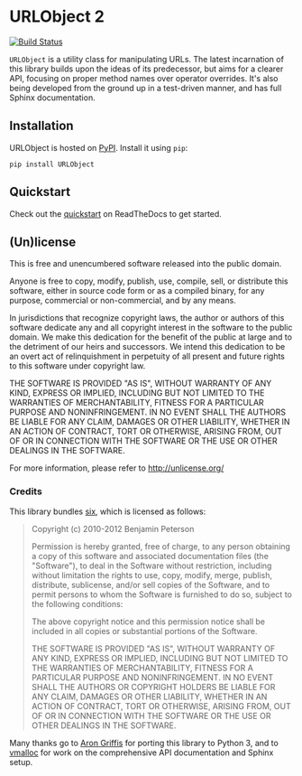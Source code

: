 # URLObject 2

[![Build Status](https://secure.travis-ci.org/zacharyvoase/urlobject.png?branch=master)](http://travis-ci.org/zacharyvoase/urlobject)

`URLObject` is a utility class for manipulating URLs. The latest incarnation of
this library builds upon the ideas of its predecessor, but aims for a clearer
API, focusing on proper method names over operator overrides. It's also being
developed from the ground up in a test-driven manner, and has full Sphinx
documentation.

## Installation

URLObject is hosted on [PyPI](http://pypi.python.org/pypi/URLObject). Install
it using `pip`:

    pip install URLObject


## Quickstart

Check out the
[quickstart](https://urlobject.readthedocs.org/en/latest/quickstart.html) on
ReadTheDocs to get started.


## (Un)license

This is free and unencumbered software released into the public domain.

Anyone is free to copy, modify, publish, use, compile, sell, or distribute this
software, either in source code form or as a compiled binary, for any purpose,
commercial or non-commercial, and by any means.

In jurisdictions that recognize copyright laws, the author or authors of this
software dedicate any and all copyright interest in the software to the public
domain. We make this dedication for the benefit of the public at large and to
the detriment of our heirs and successors. We intend this dedication to be an
overt act of relinquishment in perpetuity of all present and future rights to
this software under copyright law.

THE SOFTWARE IS PROVIDED "AS IS", WITHOUT WARRANTY OF ANY KIND, EXPRESS OR
IMPLIED, INCLUDING BUT NOT LIMITED TO THE WARRANTIES OF MERCHANTABILITY, FITNESS
FOR A PARTICULAR PURPOSE AND NONINFRINGEMENT. IN NO EVENT SHALL THE AUTHORS BE
LIABLE FOR ANY CLAIM, DAMAGES OR OTHER LIABILITY, WHETHER IN AN ACTION OF
CONTRACT, TORT OR OTHERWISE, ARISING FROM, OUT OF OR IN CONNECTION WITH THE
SOFTWARE OR THE USE OR OTHER DEALINGS IN THE SOFTWARE.

For more information, please refer to <http://unlicense.org/>


### Credits

This library bundles [six][], which is licensed as follows:

  [six]: http://packages.python.org/six/

> Copyright (c) 2010-2012 Benjamin Peterson
>
> Permission is hereby granted, free of charge, to any person obtaining a copy
of this software and associated documentation files (the "Software"), to deal
in the Software without restriction, including without limitation the rights to
use, copy, modify, merge, publish, distribute, sublicense, and/or sell copies
of the Software, and to permit persons to whom the Software is furnished to do
so, subject to the following conditions:
>
> The above copyright notice and this permission notice shall be included in
all copies or substantial portions of the Software.
>
> THE SOFTWARE IS PROVIDED "AS IS", WITHOUT WARRANTY OF ANY KIND, EXPRESS OR
IMPLIED, INCLUDING BUT NOT LIMITED TO THE WARRANTIES OF MERCHANTABILITY,
FITNESS FOR A PARTICULAR PURPOSE AND NONINFRINGEMENT. IN NO EVENT SHALL THE
AUTHORS OR COPYRIGHT HOLDERS BE LIABLE FOR ANY CLAIM, DAMAGES OR OTHER
LIABILITY, WHETHER IN AN ACTION OF CONTRACT, TORT OR OTHERWISE, ARISING FROM,
OUT OF OR IN CONNECTION WITH THE SOFTWARE OR THE USE OR OTHER DEALINGS IN THE
SOFTWARE.

Many thanks go to [Aron Griffis](http://arongriffis.com/) for porting this
library to Python 3, and to [vmalloc](https://github.com/vmalloc) for work on
the comprehensive API documentation and Sphinx setup.
